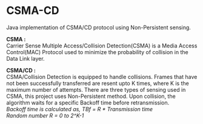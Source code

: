 # CSMA-CD
Java implementation of CSMA/CD protocol using Non-Persistent sensing.

**CSMA :** <br>
Carrier Sense Multiple Access/Collision Detection(CSMA) is a Media Access Control(MAC) Protocol used to minimize the probability of collision in the Data Link layer.

**CSMA/CD :** <br>
CSMA/Collision Detection is equipped to handle collisions. Frames that have not been successfully transferred are resent upto K times, where K is the maximum number of attempts.
There are three types of sensing used in CSMA, this project uses Non-Persistent method.
Upon collision, the algorithm waits for a specific Backoff time before retransmission.<br>
*Backoff time is calculated as, TBf = R * Transmission time* 
<br>
*Random number R = 0 to 2^K-1*

